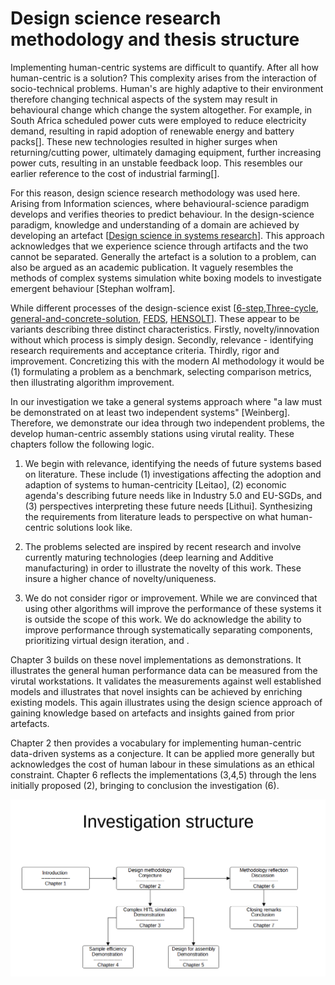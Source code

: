 # Design science research methodology and thesis structure

Implementing human-centric systems are difficult to quantify. After all how human-centric is a solution? This complexity arises from the interaction of socio-technical problems. Human's are highly adaptive to their environment therefore changing technical aspects of the system may result in behavioural change which change the system altogether. For example, in South Africa scheduled power cuts were employed to reduce electricity demand, resulting in rapid adoption of renewable energy and battery packs[]. These new technologies resulted in higher surges when returning/cutting power, ultimately damaging equipment, further increasing power cuts, resulting in an unstable feedback loop. This resembles our earlier reference to the cost of industrial farming[].

For this reason, design science research methodology was used here. Arising from Information sciences, where behavioural-science paradigm develops and verifies theories to predict behaviour. In the design-science paradigm, knowledge and understanding of a domain are achieved by developing an artefact [[Design science in systems research](https://dl.acm.org/doi/10.5555/2017212.2017217)]. This approach acknowledges that we experience science through artifacts and the two cannot be separated. Generally the artefact is a solution to a problem, can also be argued as an academic publication. It vaguely resembles the methods of complex systems simulation white boxing models to investigate emergent behaviour [Stephan wolfram]. 

While different processes of the design-science exist [[6-step](https://doi.org/10.2753/MIS0742-1222240302),[Three-cycle](https://aisel.aisnet.org/cgi/viewcontent.cgi?article=1017&context=sjis), [general-and-concrete-solution](https://doi.org/10.1057/ejis.2013.35), [FEDS](https://doi.org/10.1057/ejis.2014.36), [HENSOLT](https://doi.org/10.7166/30-4-2191)]. These appear to be variants describing three distinct characteristics. Firstly, novelty/innovation without which process is simply design. Secondly,  relevance - identifying research requirements and acceptance criteria. Thirdly, rigor and improvement. Concretizing this with the modern AI methodology it would be (1) formulating  a problem as a benchmark, selecting comparison metrics, then illustrating algorithm improvement.

In our investigation we take a general systems approach where "a law must be demonstrated on at least two independent systems" [Weinberg]. Therefore, we demonstrate our idea through two independent problems, the develop human-centric assembly stations using virutal reality. These chapters follow the following logic.

1. We begin with relevance, identifying the needs of future systems based on literature. These include (1) investigations affecting the adoption and adaption of systems to human-centricity [Leitao], (2) economic agenda's describing future needs like in Industry 5.0 and EU-SGDs, and (3) perspectives interpreting these future needs [Lithui]. Synthesizing the requirements from literature leads to perspective on what human-centric solutions look like.

2. The problems selected are inspired by recent research and involve currently maturing technologies (deep learning and Additive manufacturing) in order to illustrate the novelty of this work. These insure a higher chance of novelty/uniqueness.  
3. We do not consider rigor or improvement. While we are convinced that using other algorithms will improve the performance of these systems it is outside the scope of this work. We do acknowledge the ability to improve performance through systematically separating components, prioritizing virtual design iteration, and .

Chapter 3 builds on these novel implementations as demonstrations. It illustrates the general human performance data can be measured from the virutal workstations. It validates the measurements against well established models and illustrates that novel insights can be achieved by enriching existing models. This again illustrates using the design science approach of gaining knowledge based on artefacts and insights gained from prior artefacts.

Chapter 2 then provides a vocabulary for implementing human-centric data-driven systems as a conjecture. It can be applied more generally but acknowledges the cost of human labour in these simulations as an ethical constraint. Chapter 6 reflects the implementations (3,4,5) through the lens initially proposed (2), bringing to conclusion the investigation (6).

 ![Investigation](images/Investigation.png)
